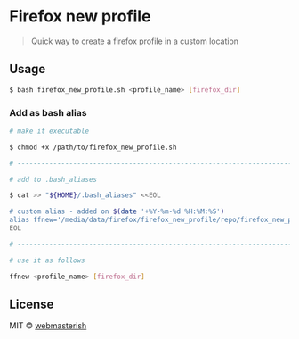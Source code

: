 # Firefox new profile

> Quick way to create a firefox profile in a custom location


## Usage

```sh
$ bash firefox_new_profile.sh <profile_name> [firefox_dir]
```

### Add as bash alias

```sh
# make it executable

$ chmod +x /path/to/firefox_new_profile.sh

# ------------------------------------------------------------------------------

# add to .bash_aliases

$ cat >> "${HOME}/.bash_aliases" <<EOL

# custom alias - added on $(date '+%Y-%m-%d %H:%M:%S')
alias ffnew='/media/data/firefox/firefox_new_profile/repo/firefox_new_profile.sh'
EOL

# ------------------------------------------------------------------------------

# use it as follows

ffnew <profile_name> [firefox_dir]

```



## License

MIT © [webmasterish](https://webmasterish.com)
